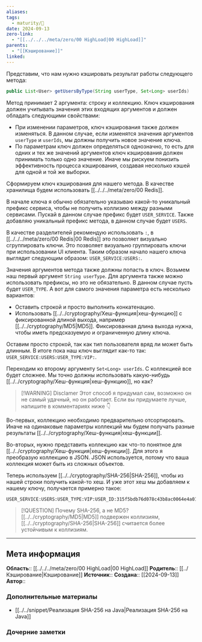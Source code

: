 ```yaml
---
aliases: 
tags:
  - maturity/🌱
date: 2024-09-13
zero-link:
  - "[[../../../meta/zero/00 HighLoad|00 HighLoad]]"
parents:
  - "[[Кэширование]]"
linked:
---
```

Представим, что нам нужно кэшировать результат работы следующего метода:

```java
public List<User> getUsersByType(String userType, Set<Long> userIds)
```

Метод принимает 2 аргумента: строку и коллекцию. Ключ кэширования должен учитывать значения этих входящих аргументов и должен обладать следующими свойствами:
- При изменении параметров, ключ кэширования также должен изменяться. В данном случае, если изменятся значения аргументов `userType` и `userIds`, мы должны получить новое значение ключа.
- По параметрам ключ должен определяться однозначно, то есть для одних и тех же значений аргументов ключ кэширования должен принимать только одно значение. Иначе мы рискуем понизить эффективность процесса кэширования, создавая несколько кэшей для одной и той же выборки.

Сформируем ключ кэширования для нашего метода. В качестве хранилища будем использовать [[../../../meta/zero/00 Redis]].

В начале ключа я обычно обязательно указываю какой-то уникальный префикс сервиса, чтобы не получить коллизию между разными сервисами. Пускай в данном случае префикс будет `USER_SERVICE`. Также добавляю уникальный префикс метода, в данном случае будет `USERS`. 

В качестве разделителей рекомендую использовать `:`, в [[../../../meta/zero/00 Redis|00 Redis]] это позволяет визуально сгруппировать ключи. Это позволяет визуально группировать ключи при использовании UI клиента. Таким образом начало нашего ключа выглядит следующим образом: `USER_SERVICE:USERS:`.

Значения аргументов метода также должны попасть в ключ. Возьмем наш первый аргумент `String userType`. Для аргумента также можно использовать префиксы, но это не обязательно. В данном случае пусть будет `USER_TYPE`. А вот для самого значения параметра есть несколько вариантов: 
- Оставить строкой и просто выполнить конкатенацию.
- Использовать [[../../cryptography/Хеш-функция|хеш-функцию]] с фиксированной длиной выхода, например [[../../cryptography/MD5|MD5]]. Фиксированная длина выхода нужна, чтобы иметь предсказуемую и ограниченную длину ключа.

Оставим просто строкой, так как тип пользователя вряд ли может быть длинным. В итоге пока наш ключ выглядит как-то так: `USER_SERVICE:USERS:USER_TYPE:VIP:`.

Переходим ко второму аргументу `Set<Long> userIds`. С коллекцией все будет сложнее. Мы точно должны использовать какую-нибудь [[../../cryptography/Хеш-функция|хеш-функцию]], но как?

> [!WARNING] Disclamer
> Этот способ я придумал сам, возможно он не самый удачный, но он работает. Если вы придумаете лучше, напишите в комментариях ниже 👇

Во-первых, коллекцию необходимо предварительно отсортировать. Иначе на одинаковые параметры коллекций мы будем получать разные результаты [[../../cryptography/Хеш-функция|хеш-функции]].

Во-вторых, нужно представить коллекцию как что-то понятное для [[../../cryptography/Хеш-функция|хеш-функции]]. Для этого я преобразую коллекцию в JSON. JSON используется, потому что ваша коллекция может быть из сложных объектов.

Теперь используем [[../../cryptography/SHA-256|SHA-256]], чтобы из нашей строки получить какой-то хеш. И уже этот хеш мы добавляем к нашему ключу, получается примерно такое:

```
USER_SERVICE:USERS:USER_TYPE:VIP:USER_ID:315f5bdb76d078c43b8ac0064e4a0164612b1fce77c869345bfc94c75894edd3
```

> [!QUESTION] Почему SHA-256, а не MD5?
> [[../../cryptography/MD5|MD5]] подвержен коллизиям, [[../../cryptography/SHA-256|SHA-256]] считается более устойчивым к коллизиям.


***
## Мета информация
**Область**:: [[../../../meta/zero/00 HighLoad|00 HighLoad]]
**Родитель**:: [[../Кэширование|Кэширование]]
**Источник**:: 
**Создана**:: [[2024-09-13]]
**Автор**:: 
### Дополнительные материалы
- [[../../snippet/Реализация SHA-256 на Java|Реализация SHA-256 на Java]]
### Дочерние заметки
<!-- QueryToSerialize: LIST FROM [[]] WHERE contains(Родитель, this.file.link) or contains(parents, this.file.link) -->
